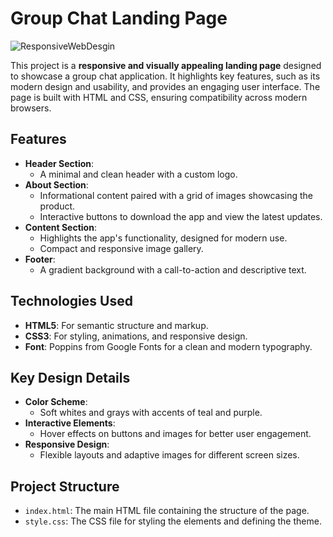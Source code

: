 # Group Chat Landing Page
![ResponsiveWebDesgin](https://github.com/user-attachments/assets/73a4b854-d361-4c90-acc5-d4f1a1f23253)

This project is a **responsive and visually appealing landing page** designed to showcase a group chat application. It highlights key features, such as its modern design and usability, and provides an engaging user interface. The page is built with HTML and CSS, ensuring compatibility across modern browsers.

## Features

- **Header Section**: 
  - A minimal and clean header with a custom logo.
- **About Section**:
  - Informational content paired with a grid of images showcasing the product.
  - Interactive buttons to download the app and view the latest updates.
- **Content Section**:
  - Highlights the app's functionality, designed for modern use.
  - Compact and responsive image gallery.
- **Footer**:
  - A gradient background with a call-to-action and descriptive text.

## Technologies Used

- **HTML5**: For semantic structure and markup.
- **CSS3**: For styling, animations, and responsive design.
- **Font**: Poppins from Google Fonts for a clean and modern typography.

## Key Design Details

- **Color Scheme**: 
  - Soft whites and grays with accents of teal and purple.
- **Interactive Elements**: 
  - Hover effects on buttons and images for better user engagement.
- **Responsive Design**:
  - Flexible layouts and adaptive images for different screen sizes.

## Project Structure

- `index.html`: The main HTML file containing the structure of the page.
- `style.css`: The CSS file for styling the elements and defining the theme.

